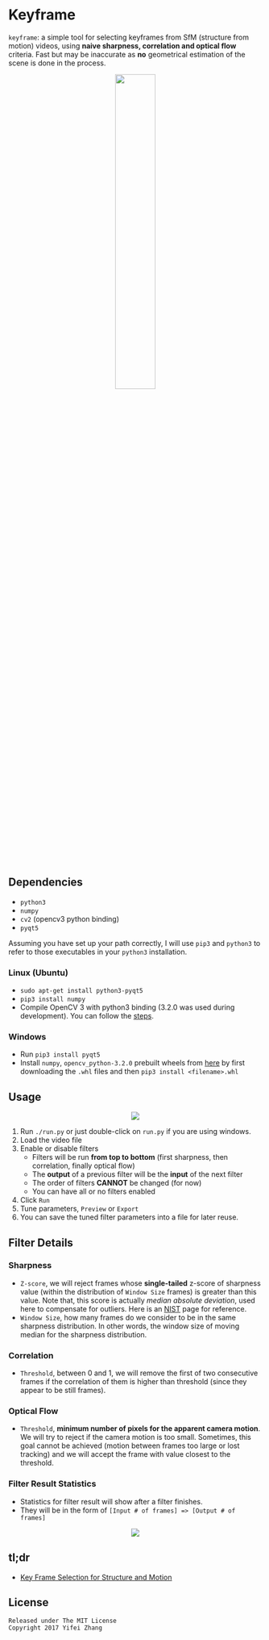 # Keyframe
`keyframe`: a simple tool for selecting keyframes from SfM (structure from motion) videos,
using **naive sharpness, correlation and optical flow** criteria. 
Fast but may be inaccurate as **no** geometrical estimation of the scene is done in the process.

<p align="center">
  <img src="https://cloud.githubusercontent.com/assets/2238599/26716386/0b09acfe-472e-11e7-89eb-a9c1aaa24756.png" width="40%">
<p align="center">

## Dependencies
- `python3`
- `numpy`
- `cv2` (opencv3 python binding)
- `pyqt5`

Assuming you have set up your path correctly, I will use `pip3` and `python3` to 
refer to those executables in your `python3` installation.

### Linux (Ubuntu)
- `sudo apt-get install python3-pyqt5`
- `pip3 install numpy`
- Compile OpenCV 3 with python3 binding (3.2.0 was used during development). 
You can follow the [steps](https://stackoverflow.com/questions/40051573/opencv-3-1-0-with-python-3-5).


### Windows
- Run `pip3 install pyqt5`
- Install `numpy`, `opencv_python‑3.2.0` prebuilt wheels from [here](http://www.lfd.uci.edu/~gohlke/pythonlibs/)
by first downloading the `.whl` files and then `pip3 install <filename>.whl`

## Usage

<p align="center">
  <img src="https://cloud.githubusercontent.com/assets/2238599/26714939/8d373ba2-4728-11e7-83a2-7fcdd6790dd9.png">
</p>

1. Run  `./run.py` or just double-click on `run.py` if you are using windows.
2. Load the video file
3. Enable or disable filters
    - Filters will be run **from top to bottom** (first sharpness, then correlation, finally optical flow)
    - The **output** of a previous filter will be the **input** of the next filter
    - The order of filters **CANNOT** be changed (for now)
    - You can have all or no filters enabled
4. Click `Run`
5. Tune parameters, `Preview` or `Export`
6. You can save the tuned filter parameters into a file for later reuse.

## Filter Details

### Sharpness
- `Z-score`, we will reject frames whose **single-tailed** z-score of sharpness
value (within the distribution of `Window Size` frames) is greater than this value.
Note that, this score is actually *median absolute deviation*, used here to
compensate for outliers. 
Here is an [NIST](http://www.itl.nist.gov/div898/handbook/eda/section3/eda35h.htm) page for reference.
- `Window Size`, how many frames do we consider to be in the same sharpness distribution.
In other words, the window size of moving median for the sharpness distribution.

### Correlation
- `Threshold`, between 0 and 1, we will remove the first of two consecutive frames 
if the correlation of them is higher than threshold (since they appear to be still frames).

### Optical Flow
- `Threshold`, **minimum number of pixels for the apparent camera motion**. 
We will try to reject if the camera motion is too small. 
Sometimes, this goal cannot be achieved (motion between frames too large or lost tracking) 
and we will accept the frame with value closest to the threshold.

### Filter Result Statistics
- Statistics for filter result will show after a filter finishes.
- They will be in the form of `[Input # of frames] => [Output # of frames]`

<p align="center">
  <img src="https://cloud.githubusercontent.com/assets/2238599/26716002/9a1ed114-472c-11e7-84d9-f2809c48be07.png">
</p>

## tl;dr
- [Key Frame Selection for Structure and Motion](https://www.google.com/url?sa=t&rct=j&q=&esrc=s&source=web&cd=1&ved=0ahUKEwi5l6iC1p7UAhUixFQKHaDjAPAQFggtMAA&url=http%3A%2F%2Fcv.snu.ac.kr%2Fhyunxx%2FSeminar%2F2004%2F2004-12-00%2FKeyFrameSelection.ppt&usg=AFQjCNFwFRiHpKfraWnwP0xQPUJrZb3W5A&sig2=o3dzc8nM6hoN-qNDdLtx9A&cad=rja)

## License
```
Released under The MIT License
Copyright 2017 Yifei Zhang
```

